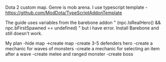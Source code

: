 Dota 2 custom map. Genre is mob arena. I use typescript template - https://github.com/ModDota/TypeScriptAddonTemplate


The guide uses variables from the barebone addon " (npc.IsRealHero() && npc.bFirstSpawned == undefined) " but i have error. Install Barebone and still doesn't work.

My plan
-hide map ->create map
-сreate 3-5 defenders hero
-create a mechanic for waves of monsters
-create a mechanic for selecting an item after a wave
-create melee and ranged monster
-create boss

